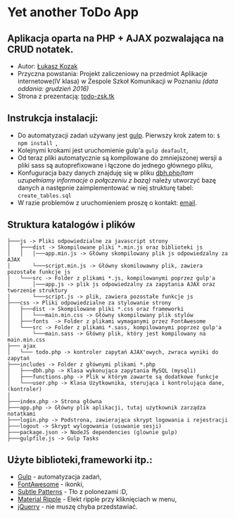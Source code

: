 # Yet another ToDo App
## Aplikacja oparta na PHP + AJAX pozwalająca na CRUD notatek. 

* Autor: [Łukasz Kozak](mailto:lukasz.kozak.97@gmail.com)
* Przyczna powstania: Projekt zaliczeniowy na przedmiot Aplikacje internetowe(IV klasa) w Zespole Szkoł Komunikacji w Poznaniu *(data oddania: grudzień 2016)*
* Strona z prezentacją: [todo-zsk.tk](http://todo-zsk.tk/)

## Instrukcja instalacji:
* Do automatyzacji zadań używany jest [gulp](http://gulpjs.com/). 
Pierwszy krok zatem to:
```$ npm install ```,
* Kolejnymi krokami jest uruchomienie gulp'a ```gulp deafault```,
* Od teraz pliki automatycznie są kompilowane do zmniejszonej wersji a pliki sass są autoprefixowane i łączone do jednego głównego pliku,
* Konfuguracja bazy danych znajduję się w pliku [dbh.php](includes/dbh.php)*(tam uzupełniamy informacje o połączeniu z bazą)* należy utworzyć bazę danych a następnie zaimplementować w niej strukturę tabel: ```create_tables.sql```
* W razie problemów z uruchomieniem proszę o kontakt: [email](mailto:lukasz.kozak.97@gmail.com).

## Struktura katalogów i plików

```
├───js -> Pliki odpowiedzialne za javascript strony
│   ├───dist -> Skompilowane pliki *.min.js oraz biblioteki js
│   │   │───app.min.js -> Główny skompilowany plik js odpowiedzalny za AJAX
│ 	    └───script.min.js -> Główny skomilowawny plik, zawiera pozostałe funkcje js
│   └───src -> Folder z plikami *.js, kompilowanymi poprzez gulp'a
│       │───app.js -> plik js odpowiedzalny za zapytania AJAX oraz tworzenie struktury
│	 	└───script.js -> plik, zawiera pozostałe funkcje js
├───css -> Pliki odpowiedzialne za stylowanie strony
│   ├───dist -> Skompilowane pliki *.css oraz frameworki
│   │   └───main.min.css -> Główny skompilowany plik stylów
│   ├───fonts  -> Folder z plikami wymaganymi przez FontAwesome
│   └───src -> Folder z plikami *.sass, kompilowanymi poprzez gulp'a
│       └───main.sass -> Główny plik, który jest kompilowany na main.min.css
├─── ajax 
│   └─── todo.php -> kontroler zapytań AJAX'owych, zwraca wyniki do zapytań
├───includes -> Folder z głównymi plikami *.php
│   ├───dbh.php -> Klasa wykonująca zapytania MySQL (mysqli)
│   ├───functions.php -> Plik w którym zawarte są dodatkowe funkcje
│   └───user.php -> Klasa Uzytkownika, sterująca i kontrolująca dane, (kontroler)
│
├───index.php -> Strona główna
├───app.php -> Główny plik aplikacji, tutaj użytkownik zarządza notatkami
├───login.php -> Podstrona, zawierająca skrypt logowania i rejestracji
├───logout -> Skrypt wylogowania (usuwanie sesji)
├───package.json -> NodeJS dependencies (glownie gulp)
├───gulpfile.js -> Gulp Tasks

```


## Użyte biblioteki,frameworki itp.:

 * [Gulp](http://gulpjs.com/) - automatyzacja zadań,
 * [FontAwesome](http://fontawesome.io/) - ikonki,
 * [Subtle Patterns](http://subtlepatterns.com/) - Tło z polonezami :D,
 * [Material Ripple](https://github.com/db2k/MaterialRipple/) - Elekt ripple przy kliknięciach w menu,
 * [jQuerry](http://jquery.com/) - nie muszę chyba przedstawiać.
